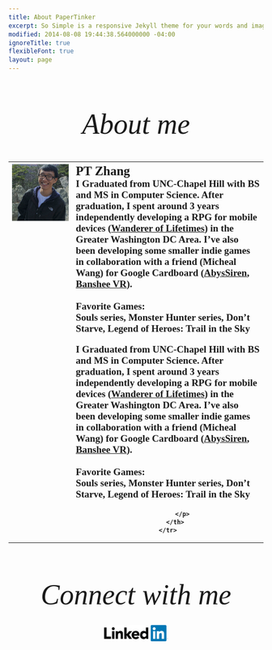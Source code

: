 ```yaml
---
title: About PaperTinker
excerpt: So Simple is a responsive Jekyll theme for your words and images.
modified: 2014-08-08 19:44:38.564000000 -04:00
ignoreTitle: true
flexibleFont: true
layout: page
---
```


<div align="center" style="font-family:'volkhov',serif;font-style:italic;font-size:4em;font-weight:400;padding: 1em 0 0.5em 0;">About me</div>
<table style="undefined;table-layout: fixed; width: 100%">
	<colgroup>
		<col style="width: 25%">
		<col style="width: 75%">
	</colgroup>
	<tr>
		<th class="tg-0lax" style="vertical-align: top;">
			<img src="/images/bio-photo.jpg" class="bio-photo" alt="Pintian Zhang bio photo">
		</th>
		<th class="tg-0lax" >
			<div align="left" style="font-family:'volkhov',serif;font-size:1.2rem;padding: 0em 0 0em 0;">
				<b><span style="font-size: 130%;">PT Zhang</span></b>
				<br>
				I Graduated from UNC-Chapel Hill with BS and MS in Computer Science. After graduation, I spent around 3 years independently developing a RPG for mobile devices (<a href="/games/lifetimes/"><b>Wanderer of Lifetimes</b></a>) in the Greater Washington DC Area. I’ve also been developing some smaller indie games in collaboration with a friend (Micheal Wang) for Google Cardboard (<a href="/games/abyssiren/"><b>AbysSiren</b></a>, <a href="/games/banshee/"><b>Banshee VR</b></a>).
				<br>
				<br>
				<b>Favorite Games:</b>
				<br>
				Souls series, Monster Hunter series, Don’t Starve, Legend of Heroes: Trail in the Sky
			</div>
			<p align="left" style="font-family:'volkhov',serif;font-size:1.2rem;padding: 0em 0 0em 0;">
				I Graduated from UNC-Chapel Hill with BS and MS in Computer Science. After graduation, I spent around 3 years independently developing a RPG for mobile devices (<a href="/games/lifetimes/"><b>Wanderer of Lifetimes</b></a>) in the Greater Washington DC Area. I’ve also been developing some smaller indie games in collaboration with a friend (Micheal Wang) for Google Cardboard (<a href="/games/abyssiren/"><b>AbysSiren</b></a>, <a href="/games/banshee/"><b>Banshee VR</b></a>).
				<br>
				<br>
				<b>Favorite Games:</b>
				<br>
				Souls series, Monster Hunter series, Don’t Starve, Legend of Heroes: Trail in the Sky

			</p>
		</th>
	</tr>
</table>

<div align="center" style="font-family:'volkhov',serif;font-style:italic;font-size:4em;font-weight:400;padding: 1em 0 0.5em 0;">Connect with me</div>

<div align="center" style="width: 100%">
	<a href="www.linkedin.com/in/pintian-zhang-48733b84"><img style="width: 25%" src="/images/Logo_LinkedIn.png" alt="Pintian Zhang Linkedin"></a>
</div>
